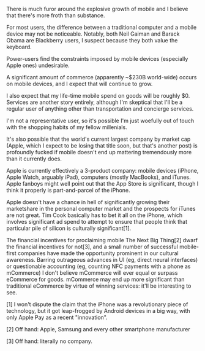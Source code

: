 There is much furor around the explosive growth of mobile and I believe that there's more froth than substance.

For most users, the difference between a traditional computer and a mobile device may not be noticeable.  Notably, both Neil Gaiman and Barack Obama are Blackberry users, I suspect because they both value the keyboard.

Power-users find the constraints imposed by mobile devices (especially Apple ones) undesirable.

A significant amount of commerce (apparently ~$230B world-wide) occurs on mobile devices, and I expect that will continue to grow.

I also expect that my life-time mobile spend on goods will be roughly $0.  Services are another story entirely, although I'm skeptical that I'll be a regular user of anything other than transportation and concierge services.

I'm not a representative user, so it's possible I'm just woefully out of touch with the shopping habits of my fellow millenials.

It's also possible that the world's current largest company by market cap (Apple, which I expect to be losing that title soon, but that's another post) is profoundly fucked if mobile doesn't end up mattering tremendously more than it currently does.  

Apple is currently effectively a 3-product company: mobile devices (iPhone, Apple Watch, arguably iPad), computers (mostly MacBooks), and iTunes.  Apple fanboys might well point out that the App Store is significant, though I think it properly is part-and-parcel of the iPhone.  

Apple doesn't have a chance in hell of significantly growing their marketshare in the personal computer market and the prospects for iTunes are not great. Tim Cook basically has to bet it all on the iPhone, which involves significant ad spend to attempt to ensure that people think that particular pile of silicon is culturally significant[1].

The financial incentives for proclaiming mobile The Next Big Thing[2] dwarf the financial incentives for not[3], and a small number of successful mobile-first companies have made the opportunity prominent in our cultural awareness.  Barring outrageous advances in UI (eg, direct neural interfaces) or questionable accounting (eg, counting NFC payments with a phone as mCommerce) I don't believe mCommerce will ever equal or surpass eCommerce for goods.  mCommerce may end up more significant than traditional eCommerce by virtue of winning services: it'll be interesting to see.

[1] I won't dispute the claim that the iPhone was a revolutionary piece of technology, but it got leap-frogged by Android devices in a big way, with only Apple Pay as a recent "innovation".  

[2] Off hand: Apple, Samsung and every other smartphone manufacturer

[3] Off hand: literally no company.
